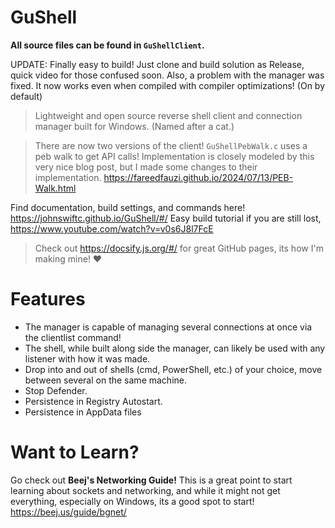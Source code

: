# GuShell

**All source files can be found in `GuShellClient`.**

UPDATE: Finally easy to build! Just clone and build solution as Release, quick video for those confused soon. Also, a problem with the manager was fixed. It now works even when compiled with compiler optimizations! (On by default)
> Lightweight and open source reverse shell client and connection manager built for Windows. (Named after a cat.)

> There are now two versions of the client! `GuShellPebWalk.c` uses a peb walk to get API calls!
> Implementation is closely modeled by this very nice blog post, but I made some changes to their implementation.
> https://fareedfauzi.github.io/2024/07/13/PEB-Walk.html

Find documentation, build settings, and commands here! https://johnswiftc.github.io/GuShell/#/
Easy build tutorial if you are still lost, https://www.youtube.com/watch?v=v0s6J8l7FcE

> Check out https://docsify.js.org/#/ for great GitHub pages, its how I'm making mine! ❤️
# Features
- The manager is capable of managing several connections at once via the clientlist command!
- The shell, while built along side the manager, can likely be used with any listener with how it was made.
- Drop into and out of shells (cmd, PowerShell, etc.) of your choice, move between several on the same machine.
- Stop Defender.
- Persistence in Registry Autostart.
- Persistence in AppData files
# Want to Learn?
Go check out **Beej's Networking Guide!** This is a great point to start learning about sockets and networking,
and while it might not get everything, especially on Windows, its a good spot to start!
https://beej.us/guide/bgnet/

